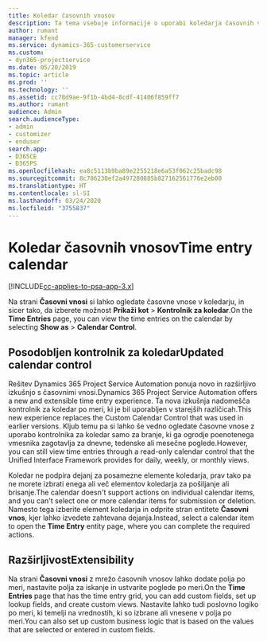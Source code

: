 ```yaml
---
title: Koledar časovnih vnosov
description: Ta tema vsebuje informacije o uporabi koledarja časovnih vnosov.
author: rumant
manager: kfend
ms.service: dynamics-365-customerservice
ms.custom:
- dyn365-projectservice
ms.date: 05/20/2019
ms.topic: article
ms.prod: ''
ms.technology: ''
ms.assetid: cc78d9ae-9f1b-4bd4-8cdf-41406f859ff7
ms.author: rumant
audience: Admin
search.audienceType:
- admin
- customizer
- enduser
search.app:
- D365CE
- D365PS
ms.openlocfilehash: ea8c5113b9ba89e2255218e6a53f062c25badc98
ms.sourcegitcommit: 8c786230ef2a497280885b827162561776e2eb00
ms.translationtype: HT
ms.contentlocale: sl-SI
ms.lasthandoff: 03/24/2020
ms.locfileid: "3755837"
---
```

# <a name="time-entry-calendar"></a><span data-ttu-id="0685e-103">Koledar časovnih vnosov</span><span class="sxs-lookup"><span data-stu-id="0685e-103">Time entry calendar</span></span>

[!INCLUDE[cc-applies-to-psa-app-3.x](../includes/cc-applies-to-psa-app-3x.md)]

<span data-ttu-id="0685e-104">Na strani **Časovni vnosi** si lahko ogledate časovne vnose v koledarju, in sicer tako, da izberete možnost **Prikaži kot** \> **Kontrolnik za koledar**.</span><span class="sxs-lookup"><span data-stu-id="0685e-104">On the **Time Entries** page, you can view the time entries on the calendar by selecting **Show as** \> **Calendar Control**.</span></span>

## <a name="updated-calendar-control"></a><span data-ttu-id="0685e-105">Posodobljen kontrolnik za koledar</span><span class="sxs-lookup"><span data-stu-id="0685e-105">Updated calendar control</span></span>

<span data-ttu-id="0685e-106">Rešitev Dynamics 365 Project Service Automation ponuja novo in razširljivo izkušnjo s časovnimi vnosi.</span><span class="sxs-lookup"><span data-stu-id="0685e-106">Dynamics 365 Project Service Automation offers a new and extensible time entry experience.</span></span> <span data-ttu-id="0685e-107">Ta nova izkušnja nadomešča kontrolnik za koledar po meri, ki je bil uporabljen v starejših različicah.</span><span class="sxs-lookup"><span data-stu-id="0685e-107">This new experience replaces the Custom Calendar Control that was used in earlier versions.</span></span> <span data-ttu-id="0685e-108">Kljub temu pa si lahko še vedno ogledate časovne vnose z uporabo kontrolnika za koledar samo za branje, ki ga ogrodje poenotenega vmesnika zagotavlja za dnevne, tedenske ali mesečne poglede.</span><span class="sxs-lookup"><span data-stu-id="0685e-108">However, you can still view time entries through a read-only calendar control that the Unified Interface Framework provides for daily, weekly, or monthly views.</span></span>

<span data-ttu-id="0685e-109">Koledar ne podpira dejanj za posamezne elemente koledarja, prav tako pa ne morete izbrati enega ali več elementov koledarja za pošiljanje ali brisanje.</span><span class="sxs-lookup"><span data-stu-id="0685e-109">The calendar doesn't support actions on individual calendar items, and you can't select one or more calendar items for submission or deletion.</span></span> <span data-ttu-id="0685e-110">Namesto tega izberite element koledarja in odprite stran entitete **Časovni vnos**, kjer lahko izvedete zahtevana dejanja.</span><span class="sxs-lookup"><span data-stu-id="0685e-110">Instead, select a calendar item to open the **Time Entry** entity page, where you can complete the required actions.</span></span>

## <a name="extensibility"></a><span data-ttu-id="0685e-111">Razširljivost</span><span class="sxs-lookup"><span data-stu-id="0685e-111">Extensibility</span></span>

<span data-ttu-id="0685e-112">Na strani **Časovni vnosi** z mrežo časovnih vnosov lahko dodate polja po meri, nastavite polja za iskanje in ustvarite poglede po meri.</span><span class="sxs-lookup"><span data-stu-id="0685e-112">On the **Time Entries** page that has the time entry grid, you can add custom fields, set up lookup fields, and create custom views.</span></span> <span data-ttu-id="0685e-113">Nastavite lahko tudi poslovno logiko po meri, ki temelji na vrednostih, ki so izbrane ali vnesene v polja po meri.</span><span class="sxs-lookup"><span data-stu-id="0685e-113">You can also set up custom business logic that is based on the values that are selected or entered in custom fields.</span></span>
